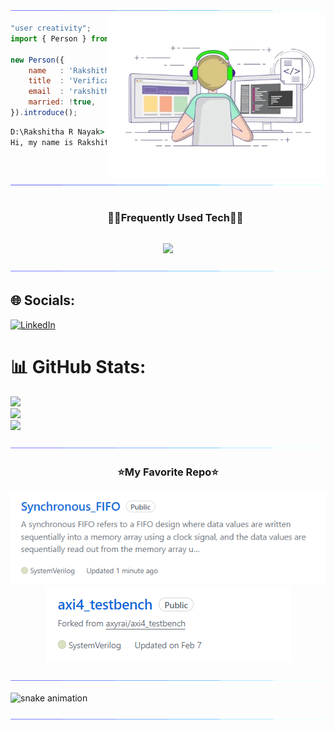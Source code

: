 <!--x axis divider-->
<img src="/assets/images/horizontal-divider-gradient.gif">

<picture> 
<a href="https://media.giphy.com/media/SWoSkN6DxTszqIKEqv/giphy.gif" alt="Developer">
<img src="/assets//images/developer.webp" align="right" width="350">
</a>
</picture>

```js
"user creativity";
import { Person } from 'India';

new Person({
    name   : 'Rakshitha R Nayak',
    title  : 'Verification Engineer',
    email  : 'rakshitharnayak13@gmail.com',
    married: !true,
}).introduce();
```

```cmd
D:\Rakshitha R Nayak> node index.js
Hi, my name is Rakshitha R Nayak, I'm a Verification Engineer.
```


<!--x axis divider-->
<img src="/assets/images/horizontal-divider-gradient.gif">

<!--h1 without bottom border-->
<div id="user-content-toc">
  <ul align="center">
    <summary><h3 style="display: inline-block">🧑‍💻Frequently Used Tech🧑‍💻</h3></summary>
  </ul>
</div>
<!--tech stack icons-->
<p align="center">
<a href="https://skillicons.dev">
<img src="https://drive.google.com/file/d/19ak3ku0I_MT6_XgGgGujx1eR1xryApqQ/view?usp=sharing" />
</a>
</p>

<!--x axis divider-->
<img src="/assets/images/horizontal-divider-gradient.gif">

## 🌐 Socials:
[![LinkedIn](https://img.shields.io/badge/LinkedIn-%230077B5.svg?logo=linkedin&logoColor=white)](https://linkedin.com/in/rakshitharnayak) 

<!--x axis divider-->
# 📊 GitHub Stats:
![](https://github-readme-stats.vercel.app/api?username=rakshitharnayak&theme=tokyonight&hide_border=false&include_all_commits=true&count_private=true)<br/>
![](https://github-readme-streak-stats.herokuapp.com/?user=rakshitharnayak&theme=tokyonight&hide_border=false)<br/>
![](https://github-readme-stats.vercel.app/api/top-langs/?username=rakshitharnayak&theme=tokyonight&hide_border=false&include_all_commits=true&count_private=true&layout=compact)


<!--x axis divider-->
<img src="/assets/images/horizontal-divider-gradient.gif">

<h3 align="center">⭐My Favorite Repo⭐</h3>

<div>
  <p align="center">
	<a href="https://github.com/rakshitharnayak/Synchronous_FIFO">
      		<img src="/assets/images/fifo.png" alt="GitHub Stats" />
    	</a>
	    <a href="https://github.com/rakshitharnayak/axi4_testbench">
      		<img src="/assets/images/axi4.png" alt="GitHub Stats" />
    	</a>
		<!---
    	<a href="https://github.com/Deri-Kurniawan/plant_shop_mobile_app">
      		<img src="https://github-readme-stats.vercel.app/api/pin/?username=Deri-Kurniawan&repo=plant_shop_mobile_app&theme=transparent" alt="GitHub Stats" />
    	</a>
    	<a href="https://github.com/Deri-Kurniawan/derizer">
      		<img src="https://github-readme-stats.vercel.app/api/pin/?username=Deri-Kurniawan&repo=derizer&theme=transparent" alt="GitHub Stats" />
    	</a>
    	<a href="https://github.com/Deri-Kurniawan/screen-recorder-online">
      		<img src="https://github-readme-stats.vercel.app/api/pin/?username=Deri-Kurniawan&repo=screen-recorder-online&theme=transparent" alt="GitHub Stats" />
    	</a>
    	<a href="https://github.com/Deri-Kurniawan/mini-framework">
      		<img src="https://github-readme-stats.vercel.app/api/pin/?username=Deri-Kurniawan&repo=mini-framework&theme=transparent" alt="GitHub Stats" />
    	</a> --->
</div>






<!--x axis divider-->
<img src="/assets/images/horizontal-divider-gradient.gif">

![snake animation](https://github.com/rakshitharnayak/rakshitharnayak/blob/output/github-contribution-grid-snake2.svg)

<!--x axis divider-->
<img src="/assets/images/horizontal-divider-gradient.gif">


